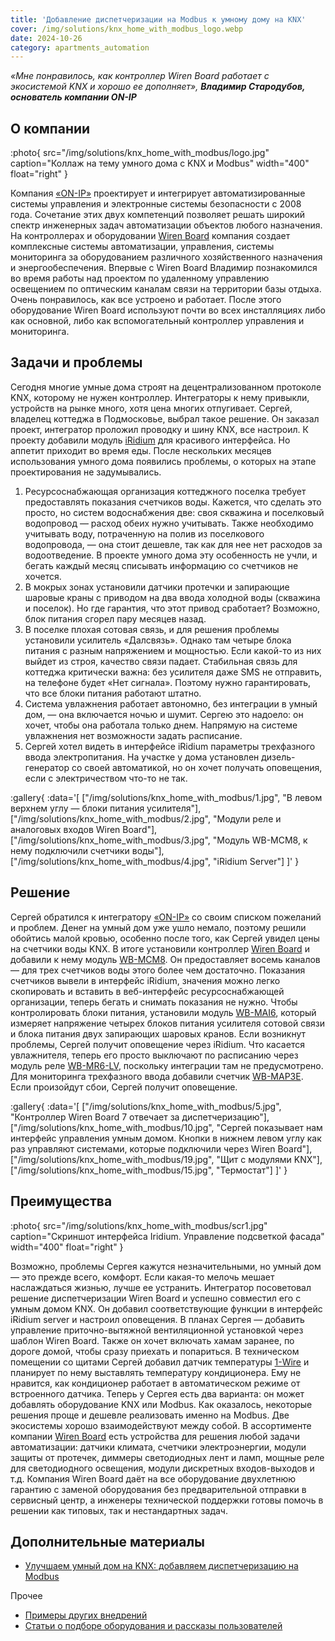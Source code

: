 ```yaml
---
title: 'Добавление диспетчеризации на Modbus к умному дому на KNX'
cover: /img/solutions/knx_home_with_modbus_logo.webp
date: 2024-10-26
category: apartments_automation
---
```


_«Мне понравилось, как контроллер Wiren Board работает с экосистемой KNX и хорошо ее дополняет», **Владимир Стародубов, основатель компании ON-IP**_

## О компании

:photo{
    src="/img/solutions/knx_home_with_modbus/logo.jpg"
    caption="Коллаж на тему умного дома с KNX и Modbus"
    width="400"
    float="right"
}

Компания [«ON-IP»](https://on-ip.ru/) проектирует и интегрирует автоматизированные системы управления и электронные системы безопасности с 2008 года. Сочетание этих двух компетенций позволяет решать широкий спектр инженерных задач автоматизации объектов любого назначения.
На контроллерах и оборудовании [Wiren Board](https://wirenboard.com/) компания создает комплексные системы автоматизации, управления, системы мониторинга за оборудованием различного хозяйственного назначения и энергообеспечения.
Впервые с Wiren Board Владимир познакомился во время работы над проектом по удаленному управлению освещением по оптическим каналам связи на территории базы отдыха. Очень понравилось, как все устроено и работает. После этого оборудование Wiren Board используют почти во всех инсталляциях либо как основной, либо как вспомогательный контроллер управления и мониторинга.

## Задачи и проблемы

Сегодня многие умные дома строят на децентрализованном протоколе KNX, которому не нужен контроллер. Интеграторы к нему привыкли, устройств на рынке много, хотя цена многих отпугивает. Сергей, владелец коттеджа в Подмосковье, выбрал такое решение. Он заказал проект, интегратор проложил проводку и шину KNX, все настроил. К проекту добавили модуль [iRidium](https://www.iridi.com/) для красивого интерфейса.
Но аппетит приходит во время еды. После нескольких месяцев использования умного дома появились проблемы, о которых на этапе проектирования не задумывались.
1. Ресурсоснабжающая организация коттеджного поселка требует предоставлять показания счетчиков воды. Кажется, что сделать это просто, но систем водоснабжения две: своя скважина и поселковый водопровод — расход обеих нужно учитывать. Также необходимо учитывать воду, потраченную на полив из поселкового водопровода, — она стоит дешевле, так как для нее нет расходов за водоотведение. В проекте умного дома эту особенность не учли, и бегать каждый месяц списывать информацию со счетчиков не хочется.
2. В мокрых зонах установили датчики протечки и запирающие шаровые краны с приводом на два ввода холодной воды (скважина и поселок). Но где гарантия, что этот привод сработает? Возможно, блок питания сгорел пару месяцев назад.
3. В поселке плохая сотовая связь, и для решения проблемы установили усилитель «Далсвязь». Однако там четыре блока питания с разным напряжением и мощностью. Если какой-то из них выйдет из строя, качество связи падает. Стабильная связь для коттеджа критически важна: без усилителя даже SMS не отправить, на телефоне будет «Нет сигнала». Поэтому нужно гарантировать, что все блоки питания работают штатно.
4. Система увлажнения работает автономно, без интеграции в умный дом, — она включается ночью и шумит. Сергею это надоело: он хочет, чтобы она работала только днем. Напрямую на системе увлажнения нет возможности задать расписание.
5. Сергей хотел видеть в интерфейсе iRidium параметры трехфазного ввода электропитания. На участке у дома установлен дизель-генератор со своей автоматикой, но он хочет получать оповещения, если с электричеством что-то не так.

:gallery{
    :data='[
        ["/img/solutions/knx_home_with_modbus/1.jpg", "В левом верхнем углу — блоки питания усилителя"],
        ["/img/solutions/knx_home_with_modbus/2.jpg", "Модули реле и аналоговых входов Wiren Board"],
        ["/img/solutions/knx_home_with_modbus/3.jpg", "Модуль WB-MCM8, к нему подключили счетчики воды"],
        ["/img/solutions/knx_home_with_modbus/4.jpg", "iRidium Server"]
    ]'
}

## Решение

Сергей обратился к интегратору [«ON-IP»](https://on-ip.ru/) со своим списком пожеланий и проблем. Денег на умный дом уже ушло немало, поэтому решили обойтись малой кровью, особенно после того, как Сергей увидел цены на счетчики воды KNX.
В итоге установили контроллер [Wiren Board](https://wirenboard.com/) и добавили к нему модуль [WB-MCM8](https://wirenboard.com/ru/product/WB-MCM8/). Он предоставляет восемь каналов — для трех счетчиков воды этого более чем достаточно. Показания счетчиков вывели в интерфейс iRidium, значения можно легко скопировать и вставить в веб-интерфейс ресурсоснабжающей организации, теперь бегать и снимать показания не нужно.
Чтобы контролировать блоки питания, установили модуль [WB-MAI6](https://wirenboard.com/ru/product/WB-MAI6/), который измеряет напряжение четырех блоков питания усилителя сотовой связи и блока питания двух запирающих шаровых кранов. Если возникнут проблемы, Сергей получит оповещение через iRidium.
Что касается увлажнителя, теперь его просто выключают по расписанию через модуль реле [WB-MR6-LV](https://wirenboard.com/ru/product/WB-MR6/), поскольку интеграции там не предусмотрено.
Для мониторинга трехфазного ввода добавили счетчик [WB-MAP3E](https://wirenboard.com/ru/product/WB-MAP3E/). Если произойдут сбои, Сергей получит оповещение.

:gallery{
    :data='[
        ["/img/solutions/knx_home_with_modbus/5.jpg", "Контроллер Wiren Board 7 отвечает за диспетчеризацию"],
        ["/img/solutions/knx_home_with_modbus/10.jpg", "Сергей показывает нам интерфейс управления умным домом. Кнопки в нижнем левом углу как раз управляют системами, которые подключили через Wiren Board"],
        ["/img/solutions/knx_home_with_modbus/19.jpg", "Щит с модулями KNX"],
        ["/img/solutions/knx_home_with_modbus/15.jpg", "Термостат"]
    ]'
}

## Преимущества

:photo{
    src="/img/solutions/knx_home_with_modbus/scr1.jpg"
    caption="Скриншот интерфейса Iridium. Управление подсветкой фасада"
    width="400"
    float="right"
}

Возможно, проблемы Сергея кажутся незначительными, но умный дом — это прежде всего, комфорт. Если какая-то мелочь мешает наслаждаться жизнью, лучше ее устранить. Интегратор посоветовал решение диспетчеризации Wiren Board и успешно совместил его с умным домом KNX. Он добавил соответствующие функции в интерфейс iRidium server и настроил оповещения.
В планах Сергея — добавить управление приточно-вытяжной вентиляционной установкой через шаблон Wiren Board. Также он хочет включать хамам заранее, по дороге домой, чтобы сразу приехать и попариться.
В техническом помещении со щитами Сергей добавил датчик температуры [1-Wire](https://wirenboard.com/ru/product/1wire-DS18B20/) и планирует по нему выставлять температуру кондиционера. Ему не нравится, как кондиционер работает в автоматическом режиме от встроенного датчика.
Теперь у Сергея есть два варианта: он может добавлять оборудование KNX или Modbus. Как оказалось, некоторые решения проще и дешевле реализовать именно на Modbus. Две экосистемы хорошо взаимодействуют между собой.
В ассортименте компании [Wiren Board](https://wirenboard.com/) есть устройства для решения любой задачи автоматизации: датчики климата, счетчики электроэнергии, модули защиты от протечек, диммеры светодиодных лент и ламп, мощные реле для светодиодного освещения, модули дискретных входов-выходов и т.д.
Компания Wiren Board даёт на все оборудование двухлетнюю гарантию с заменой оборудования без предварительной отправки в сервисный центр, а инженеры технической поддержки готовы помочь в решении как типовых, так и нестандартных задач.

## Дополнительные материалы

- [Улучшаем умный дом на KNX: добавляем диспетчеризацию на Modbus](https://habr.com/ru/companies/wirenboard/articles/852354/)

Прочее

- [Примеры других внедрений](../solutions/)
- [Статьи о подборе оборудования и рассказы пользователей](../articles)
